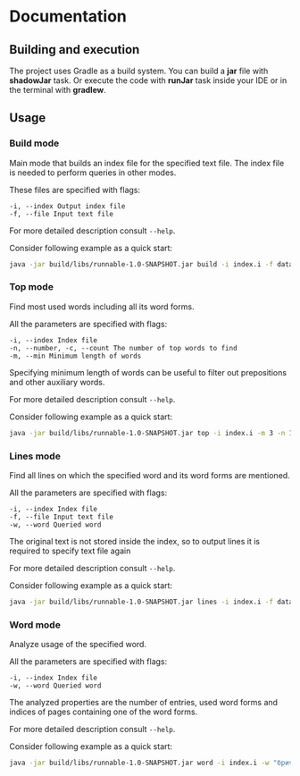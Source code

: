# Documentation
## Building and execution
The project uses Gradle as a build system.
You can build a __jar__ file with __shadowJar__ task.
Or execute the code with __runJar__ task
inside your IDE or in the terminal with __gradlew__.

## Usage
### Build mode
Main mode that builds an index file for the specified text file.
The index file is needed to perform queries in other modes.

These files are specified with flags:
```
-i, --index Output index file
-f, --file Input text file
```
For more detailed description consult `--help`.

Consider following example as a quick start:
```bash
java -jar build/libs/runnable-1.0-SNAPSHOT.jar build -i index.i -f data/voyna_i_mir.txt
```

### Top mode
Find most used words including all its word forms.

All the parameters are specified with flags:
```
-i, --index Index file
-n, --number, -c, --count The number of top words to find
-m, --min Minimum length of words
```
Specifying minimum length of words can be 
useful to filter out prepositions and other auxiliary words.

For more detailed description consult `--help`.

Consider following example as a quick start:
```bash
java -jar build/libs/runnable-1.0-SNAPSHOT.jar top -i index.i -m 3 -n 10
```

### Lines mode
Find all lines on which the specified word and its word forms are mentioned.

All the parameters are specified with flags:
```
-i, --index Index file
-f, --file Input text file
-w, --word Queried word
```

The original text is not stored inside the index, so to output lines
it is required to specify text file again

For more detailed description consult `--help`.

Consider following example as a quick start:
```bash
java -jar build/libs/runnable-1.0-SNAPSHOT.jar lines -i index.i -f data/voyna_i_mir.txt -w "безухов"
```

### Word mode
Analyze usage of the specified word.

All the parameters are specified with flags:
```
-i, --index Index file
-w, --word Queried word
```

The analyzed properties are the number of
entries, used word forms and indices of pages
containing one of the word forms.

For more detailed description consult `--help`.

Consider following example as a quick start:
```bash
java -jar build/libs/runnable-1.0-SNAPSHOT.jar word -i index.i -w "бричка"
```
